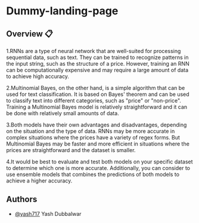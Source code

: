 # Dummy-landing-page


## Overview 📋

1.RNNs are a type of neural network that are well-suited for processing sequential data, such as text. They can be trained to recognize patterns in the input string, such as the structure of a price. However, training an RNN can be computationally expensive and may require a large amount of data to achieve high accuracy.

2.Multinomial Bayes, on the other hand, is a simple algorithm that can be used for text classification. It is based on Bayes' theorem and can be used to classify text into different categories, such as "price" or "non-price". Training a Multinomial Bayes model is relatively straightforward and it can be done with relatively small amounts of data.

3.Both models have their own advantages and disadvantages, depending on the situation and the type of data. RNNs may be more accurate in complex situations where the prices have a variety of regex forms. But Multinomial Bayes may be faster and more efficient in situations where the prices are straightforward and the dataset is smaller.

4.It would be best to evaluate and test both models on your specific dataset to determine which one is more accurate. Additionally, you can consider to use ensemble models that combines the predictions of both models to achieve a higher accuracy.
## Authors

- [@yash717](https://www.github.com/yash717)
Yash Dubbalwar
